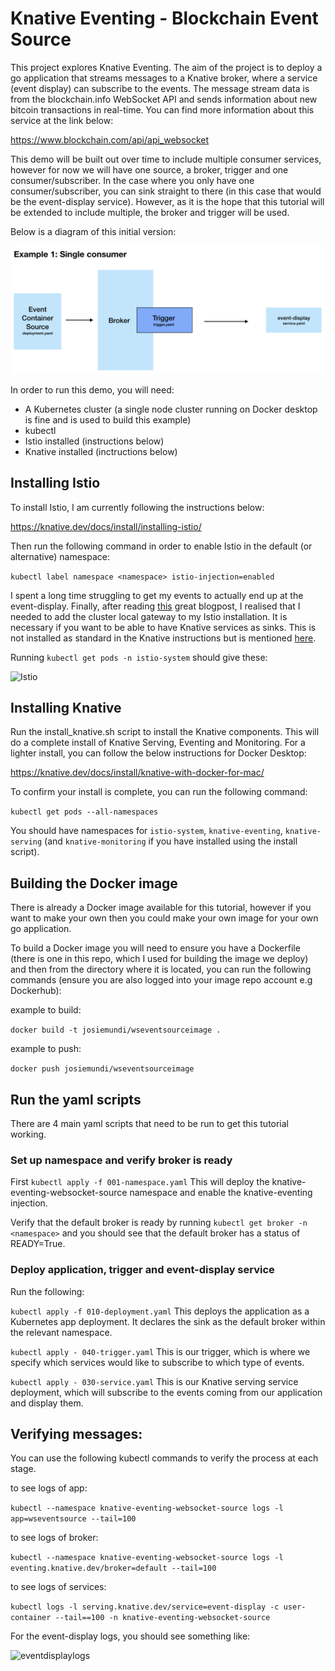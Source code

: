 # Knative Eventing - Blockchain Event Source
This project explores Knative Eventing. The aim of the project is to deploy a go application that streams messages to a Knative broker, where a service (event display) can subscribe to the events. The message stream data is from the blockchain.info WebSocket API and sends information about new bitcoin transactions in real-time. You can find more information about this service at the link below:

https://www.blockchain.com/api/api_websocket

This demo will be built out over time to include multiple consumer services, however for now we will have one source, a broker, trigger and one consumer/subscriber. In the case where you only have one consumer/subscriber, you can sink straight to there (in this case that would be the event-display service). However, as it is the hope that this tutorial will be extended to include multiple, the broker and trigger will be used.

Below is a diagram of this initial version:

![Diagram](images/knativedemooverview.png)

In order to run this demo, you will need:

- A Kubernetes cluster (a single node cluster running on Docker desktop is fine and is used to build this example)
- kubectl
- Istio installed (instructions below)
- Knative installed (inctructions below)

## Installing Istio

To install Istio, I am currently following the instructions below:

https://knative.dev/docs/install/installing-istio/

Then run the following command in order to enable Istio in the default (or alternative) namespace:

```kubectl label namespace <namespace> istio-injection=enabled```

I spent a long time struggling to get my events to actually end up at the event-display. Finally, after reading [this](https://medium.com/google-cloud/cluster-local-issue-with-knative-eventing-v0-9-0-a1fee2215cfe) great blogpost, I realised that I needed to add the cluster local gateway to my Istio installation. It is necessary if you want to be able to have Knative services as sinks. This is not installed as standard in the Knative instructions but is mentioned [here](https://knative.dev/docs/install/installing-istio/#updating-your-install-to-use-cluster-local-gateway).

Running ```kubectl get pods -n istio-system``` should give these:

![Istio](images/istio-system.png)


## Installing Knative 

Run the install_knative.sh script to install the Knative components. This will do a complete install of Knative Serving, Eventing and Monitoring. For a lighter install, you can follow the below instructions for Docker Desktop:

https://knative.dev/docs/install/knative-with-docker-for-mac/


To confirm your install is complete, you can run the following command:

```kubectl get pods --all-namespaces```

You should have namespaces for ```istio-system```, ```knative-eventing```, ```knative-serving``` (and ```knative-monitoring``` if you have installed using the install script).

## Building the Docker image

There is already a Docker image available for this tutorial, however if you want to make your own then you could make your own image for your own go application. 

To build a Docker image you will need to ensure you have a Dockerfile (there is one in this repo, which I used for building the image we deploy) and then from the directory where it is located, you can run the following commands (ensure you are also logged into your image repo account e.g Dockerhub):

example to build:

```docker build -t josiemundi/wseventsourceimage .```

example to push: 

```docker push josiemundi/wseventsourceimage```

## Run the yaml scripts

There are 4 main yaml scripts that need to be run to get this tutorial working. 

### Set up namespace and verify broker is ready

First ```kubectl apply -f 001-namespace.yaml``` This will deploy the knative-eventing-websocket-source namespace and enable the knative-eventing injection. 

Verify that the default broker is ready by running ```kubectl get broker -n <namespace>``` and you should see that the default broker has a status of READY=True. 

### Deploy application, trigger and event-display service

Run the following:

```kubectl apply -f 010-deployment.yaml``` This deploys the application as a Kubernetes app deployment. It declares the sink as the default broker within the relevant namespace. 

```kubectl apply - 040-trigger.yaml``` This is our trigger, which is where we specify which services would like to subscribe to which type of events. 

```kubectl apply - 030-service.yaml``` This is our Knative serving service deployment, which will subscribe to the events coming from our application and display them. 

## Verifying messages:

You can use the following kubectl commands to verify the process at each stage. 

to see logs of app:

```kubectl --namespace knative-eventing-websocket-source logs -l app=wseventsource --tail=100```

to see logs of broker:

```kubectl --namespace knative-eventing-websocket-source logs -l eventing.knative.dev/broker=default --tail=100```

to see logs of services:

```kubectl logs -l serving.knative.dev/service=event-display -c user-container --tail==100 -n knative-eventing-websocket-source```

For the event-display logs, you should see something like:

![eventdisplaylogs](images/cloudevents-eventdisplay.png)



 
